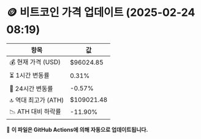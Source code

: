 # 🪙 비트코인 가격 업데이트 (2025-02-24 08:19)

| 항목                | 값 |
|--------------------|----------------|
| 💰 현재 가격 (USD) | $96024.85 |
| ⏳ 1시간 변동률    | 0.31% |
| 📆 24시간 변동률   | -0.57% |
| 🔝 역대 최고가 (ATH) | $109021.48 |
| 📉 ATH 대비 하락률 | -11.90% |

🔄 **이 파일은 GitHub Actions에 의해 자동으로 업데이트됩니다.**
